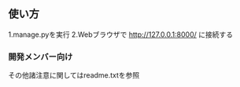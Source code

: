 ## 使い方

1.manage.pyを実行
2.Webブラウザで http://127.0.0.1:8000/ に接続する

### 開発メンバー向け

その他諸注意に関してはreadme.txtを参照


